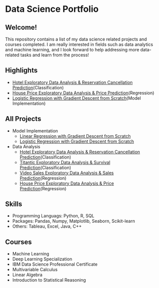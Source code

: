 # Data Science Portfolio

## Welcome!

This repository contains a list of my data science related projects and courses completed. I am really interested in fields such as data analytics and machine learning, and I look forward to help addressing more data-related tasks and learn from the process!

## Highlights
  - [Hotel Exploratory Data Analysis & Reservation Cancellation Prediction](https://github.com/RandomY-2/Hotel_Reservation_Prediction)(Classification)
  - [House Price Exploratory Data Analysis & Price Prediction](https://github.com/RandomY-2/House_Price_Prediction)(Regression)
  - [Logistic Regression with Gradient Descent from Scratch](https://github.com/RandomY-2/Logistic_Regression_From_Scratch)(Model Implementation)
  

## All Projects

- Model Implementation
  - [Linear Regression with Gradient Descent from Scratch](https://github.com/RandomY-2/Linear_Regression_From_Scratch)
  - [Logistic Regression with Gradient Descent from Scratch](https://github.com/RandomY-2/Logistic_Regression_From_Scratch)
- Data Analysis 
  - [Hotel Exploratory Data Analysis & Reservation Cancellation Prediction](https://github.com/RandomY-2/Hotel_Reservation_Prediction)(Classification)
  - [Titantic Exploratory Data Analysis & Survival Prediction](https://github.com/RandomY-2/Titantic_Survival_Prediction)(Classification)
  - [Video Sales Exploratory Data Analysis & Sales Prediction](https://github.com/RandomY-2/Video_Game_Regressional_Analysis)(Regression)
  - [House Price Exploratory Data Analysis & Price Prediction](https://github.com/RandomY-2/House_Price_Prediction)(Regression)

## Skills

 - Programming Languags: Python, R, SQL
 - Packages: Pandas, Numpy, Matplotlib, Seaborn, Scikit-learn
 - Others: Tableau, Excel, Java, C++

## Courses 

- Machine Learning
- Deep Learning Specialization
- IBM Data Science Professional Certificate
- Multivariable Calculus
- Linear Algebra
- Introduction to Statistical Reasoning
